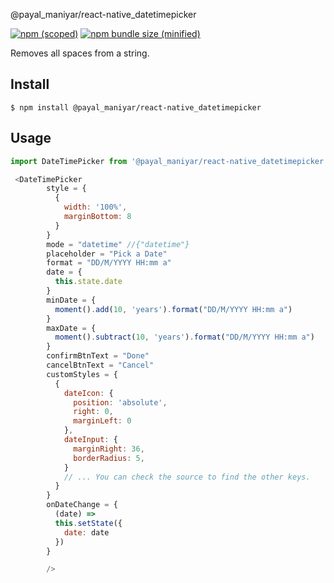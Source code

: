 @payal_maniyar/react-native_datetimepicker

[![npm (scoped)](https://img.shields.io/npm/v/@payal_maniyar/react-native_datetimepicker.svg)](https://www.npmjs.com/package/@payal_maniyar/react-native_datetimepicker)
[![npm bundle size (minified)](https://img.shields.io/bundlephobia/min/@payal_maniyar/react-native_datetimepicker.svg)](https://www.npmjs.com/package/@payal_maniyar/react-native_datetimepicker)

Removes all spaces from a string.

## Install

```
$ npm install @payal_maniyar/react-native_datetimepicker
```

## Usage

```js
import DateTimePicker from '@payal_maniyar/react-native_datetimepicker';

 <DateTimePicker
        style = {
          {
            width: '100%',
            marginBottom: 8
          }
        }
        mode = "datetime" //{"datetime"}
        placeholder = "Pick a Date"
        format = "DD/M/YYYY HH:mm a"
        date = {
          this.state.date
        }
        minDate = {
          moment().add(10, 'years').format("DD/M/YYYY HH:mm a")
        }
        maxDate = {
          moment().subtract(10, 'years').format("DD/M/YYYY HH:mm a")
        }
        confirmBtnText = "Done"
        cancelBtnText = "Cancel"
        customStyles = {
          {
            dateIcon: {
              position: 'absolute',
              right: 0,
              marginLeft: 0
            },
            dateInput: {
              marginRight: 36,
              borderRadius: 5,
            }
            // ... You can check the source to find the other keys.
          }
        }
        onDateChange = {
          (date) =>
          this.setState({
            date: date
          })
        }

        />
